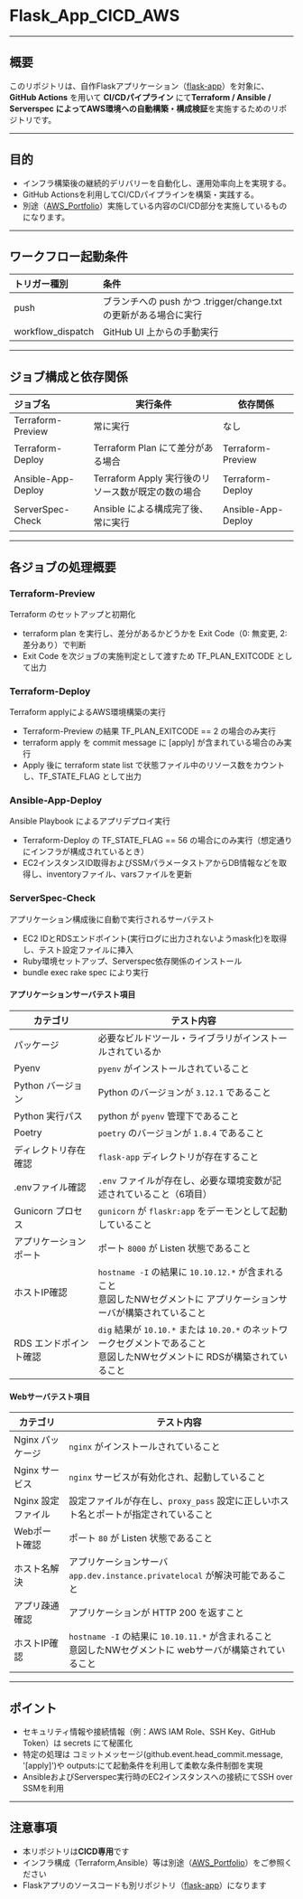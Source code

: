 # Flask_App_CICD_AWS

---

## 概要

このリポジトリは、自作Flaskアプリケーション（[flask-app](https://github.com/tomi050403/flask-app)）を対象に、
**GitHub Actions** を用いて **CI/CDパイプライン** にて**Terraform / Ansible / Serverspec によってAWS環境への自動構築・構成検証**を実施するためのリポジトリです。

---

## 目的

- インフラ構築後の継続的デリバリーを自動化し、運用効率向上を実現する。
- GitHub Actionsを利用してCI/CDパイプラインを構築・実践する。
- 別途（[AWS_Portfolio](https://github.com/tomi050403/AWS_Portfolio)）実施している内容のCI/CD部分を実施しているものになります。

---

## ワークフロー起動条件

|トリガー種別     | 条件                                                            |
| :-------------- | :-------------------------------------------------------------- |
|push             |ブランチへの push かつ .trigger/change.txt の更新がある場合に実行|
|workflow_dispatch|GitHub UI 上からの手動実行                                       |

---

## ジョブ構成と依存関係

| ジョブ名           | 実行条件                                           | 依存関係           |
| :----------------- | -------------------------------------------------- | ------------------ |
| Terraform-Preview  | 常に実行                                           | なし               |
| Terraform-Deploy   | Terraform Plan にて差分がある場合                  | Terraform-Preview  |
| Ansible-App-Deploy | Terraform Apply 実行後のリソース数が既定の数の場合 | Terraform-Deploy   |
| ServerSpec-Check   | Ansible による構成完了後、常に実行                 | Ansible-App-Deploy |

---

## 各ジョブの処理概要

### Terraform-Preview
Terraform のセットアップと初期化
- terraform plan を実行し、差分があるかどうかを Exit Code（0: 無変更, 2: 差分あり）で判断
- Exit Code を次ジョブの実施判定として渡すため TF_PLAN_EXITCODE として出力

### Terraform-Deploy
Terraform applyによるAWS環境構築の実行
- Terraform-Preview の結果 TF_PLAN_EXITCODE == 2 の場合のみ実行
- terraform apply を commit message に [apply] が含まれている場合のみ実行
- Apply 後に terraform state list で状態ファイル中のリソース数をカウントし、TF_STATE_FLAG として出力

### Ansible-App-Deploy
Ansible Playbook によるアプリデプロイ実行
- Terraform-Deploy の TF_STATE_FLAG == 56 の場合にのみ実行（想定通りにインフラが構成されているとき）
- EC2インスタンスID取得およびSSMパラメータストアからDB情報などを取得し、inventoryファイル、varsファイルを更新

### ServerSpec-Check
アプリケーション構成後に自動で実行されるサーバテスト
- EC2 IDとRDSエンドポイント(実行ログに出力されないようmask化)を取得し、テスト設定ファイルに挿入
- Ruby環境セットアップ、Serverspec依存関係のインストール
- bundle exec rake spec により実行

#### アプリケーションサーバテスト項目
| カテゴリ               | テスト内容                                                                    |
| ---------------------- | ----------------------------------------------------------------------------- |
| パッケージ             | 必要なビルドツール・ライブラリがインストールされているか                       |
| Pyenv                  | `pyenv` がインストールされていること                                           |
| Python バージョン      | Python のバージョンが `3.12.1` であること                                      |
| Python 実行パス        | python が `pyenv` 管理下であること                                             |
| Poetry                 | `poetry` のバージョンが `1.8.4` であること                                     |
| ディレクトリ存在確認   | `flask-app` ディレクトリが存在すること                                         |
| .envファイル確認       | `.env` ファイルが存在し、必要な環境変数が記述されていること（6項目）           |
| Gunicorn プロセス      | `gunicorn` が `flaskr:app` をデーモンとして起動していること                    |
| アプリケーションポート | ポート `8000` が Listen 状態であること                                         |
| ホストIP確認           | `hostname -I` の結果に `10.10.12.*` が含まれること <br>  意図したNWセグメントに アプリケーションサーバが構築されていること     |
| RDS エンドポイント確認 | `dig` 結果が `10.10.*` または `10.20.*` のネットワークセグメントであること <br> 意図したNWセグメントに RDSが構築されていること |
#### Webサーバテスト項目
| カテゴリ           | テスト内容                                                                          |
| ------------------ | ----------------------------------------------------------------------------------- |
| Nginx パッケージ   | `nginx` がインストールされていること                                                |
| Nginx サービス     | `nginx` サービスが有効化され、起動していること                                      |
| Nginx 設定ファイル | 設定ファイルが存在し、`proxy_pass` 設定に正しいホスト名とポートが指定されていること |
| Webポート確認      | ポート `80` が Listen 状態であること                                                |
| ホスト名解決       | アプリケーションサーバ`app.dev.instance.privatelocal` が解決可能であること          |
| アプリ疎通確認     | アプリケーションが HTTP 200 を返すこと                                              |
| ホストIP確認       | `hostname -I` の結果に `10.10.11.*` が含まれること   <br>  意図したNWセグメントに webサーバが構築されていること   |

---

## ポイント
- セキュリティ情報や接続情報（例：AWS IAM Role、SSH Key、GitHub Token）は secrets にて秘匿化
- 特定の処理は コミットメッセージ(github.event.head_commit.message, '[apply]')や outputs:にて起動条件を利用して柔軟な条件制御を実現
- AnsibleおよびServerspec実行時のEC2インスタンスへの接続にてSSH over SSMを利用


---

## 注意事項

- 本リポジトリは**CICD専用**です
- インフラ構成（Terraform,Ansible）等は別途（[AWS_Portfolio](https://github.com/tomi050403/AWS_Portfolio)）をご参照ください
- Flaskアプリのソースコードも別リポジトリ（[flask-app](https://github.com/tomi050403/flask-app)）になります
